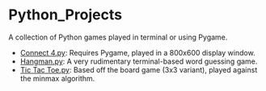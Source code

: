 # Python_Projects
A collection of Python games played in terminal or using Pygame.</br>
* [Connect 4.py](https://github.com/Pranangel/Python_Projects/blob/08d8a24348ef2f3174394c02e8c32c59805ddab6/Connect%204): Requires Pygame, played in a 800x600 display window.
* [Hangman.py](https://github.com/Pranangel/Python_Projects/blob/34b98eec8539eeb07273eef06182494da8baf22f/Hangman): A very rudimentary terminal-based word guessing game.
* [Tic Tac Toe.py](https://github.com/Pranangel/Python_Projects/blob/866c3944cf91d786c0acc9af4a46a4cda0f53a02/Tic%20Tac%20Toe.py): Based off the board game (3x3 variant), played against the minmax algorithm.

